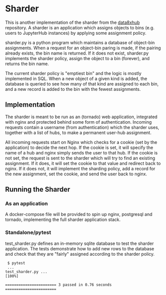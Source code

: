 # Sharder

This is another implementation of the sharder from the
[data8xhub](https://github.com/berkeley-dsep-infra/data8xhub) repository. A
sharder is an application which assigns objects to bins (e.g. users to
JupyterHub instances) by applying some assignment policy. 

sharder.py is a python program which maintains a database of object-bin
assignments. When a request for an object-bin paring is made, if the pairing
already exists, the bin name is returned. If it does not exist, sharder.py
implements the sharder policy, assign the object to a bin (forever), and returns
the bin name.

The current sharder policy is "emptiest bin" and the logic is mostly implemented
in SQL. When a new object of a given kind is added, the database is queried to
see how many of that kind are assigned to each bin, and a new record is added to
the bin with the fewest assignments.


## Implementation

The sharder is meant to be run as an (tornado) web application, integrated with
nginx and protected behind some form of authentication. Incoming requests
contain a username (from authentication) which the sharder uses, together with a
list of hubs, to make a permanent user-hub assignment.

All incoming requests start on Nginx which checks for a cookie (set by the
application) to decide the next hop. If the cookie is set, it will specify the
name of a hub and nginx simply sends the user to that hub. If the cookie is not
set, the request is sent to the sharder which will try to find an existing
assignment. If it does, it will set the cookie to that value and redirect back
to nginx. If it does not, it will implement the sharding policy, add a record
for the new assignment, set the cookie, and send the user back to nginx.

## Running the Sharder

### As an application

A docker-compose file will be provided to spin up nginx, postgresql and tornado,
implementing the full sharder application stack.

### Standalone/pytest

test_sharder.py defines an in-memory sqlite database to test the sharder
application. The tests demonstrate how to add new rows to the database and check
that they are "fairly" assigned according to the sharder policy.
```
 $ pytest
 ...
test_sharder.py ...                                              [100%]

======================= 3 passed in 0.76 seconds =======================
```
